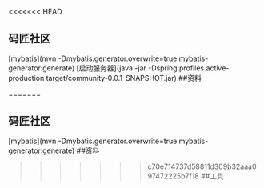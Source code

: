 <<<<<<< HEAD
## 码匠社区
[mybatis](mvn -Dmybatis.generator.overwrite=true mybatis-generator:generate)
[启动服务器](java -jar -Dspring.profiles.active-production target/community-0.0.1-SNAPSHOT.jar)
##资料

=======
## 码匠社区
[mybatis](mvn -Dmybatis.generator.overwrite=true mybatis-generator:generate)
##资料

>>>>>>> c70e714737d58811d309b32aaa097472225b7f18
##工具